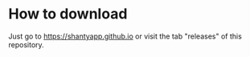 # How to download
Just go to https://shantyapp.github.io or visit the tab "releases" of this repository.
